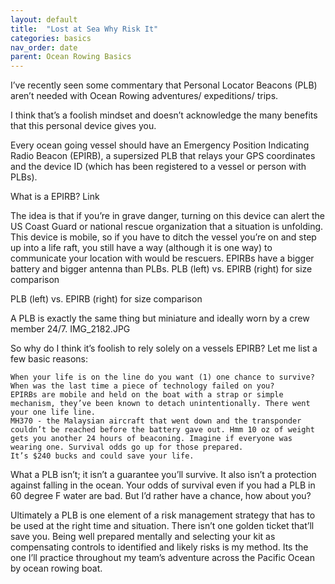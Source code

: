 ```yaml
---
layout: default
title:  "Lost at Sea Why Risk It"
categories: basics
nav_order: date
parent: Ocean Rowing Basics
---
```


I’ve recently seen some commentary that Personal Locator Beacons (PLB) aren’t needed with Ocean Rowing adventures/ expeditions/ trips.

I think that’s a foolish mindset and doesn’t acknowledge the many benefits that this personal device gives you.

Every ocean going vessel should have an Emergency Position Indicating Radio Beacon (EPIRB), a supersized PLB that relays your GPS coordinates and the device ID (which has been registered to a vessel or person with PLBs).

What is a EPIRB? Link

The idea is that if you’re in grave danger, turning on this device can alert the US Coast Guard or national rescue organization that a situation is unfolding. This device is mobile, so if you have to ditch the vessel you’re on and step up into a life raft, you still have a way (although it is one way) to communicate your location with would be rescuers. EPIRBs have a bigger battery and bigger antenna than PLBs.
PLB (left) vs. EPIRB (right) for size comparison

PLB (left) vs. EPIRB (right) for size comparison

A PLB is exactly the same thing but miniature and ideally worn by a crew member 24/7.
IMG_2182.JPG

So why do I think it’s foolish to rely solely on a vessels EPIRB? Let me list a few basic reasons:

    When your life is on the line do you want (1) one chance to survive?
    When was the last time a piece of technology failed on you?
    EPIRBs are mobile and held on the boat with a strap or simple mechanism, they’ve been known to detach unintentionally. There went your one life line.
    MH370 - the Malaysian aircraft that went down and the transponder couldn’t be reached before the battery gave out. Hmm 10 oz of weight gets you another 24 hours of beaconing. Imagine if everyone was wearing one. Survival odds go up for those prepared.
    It’s $240 bucks and could save your life.

What a PLB isn’t; it isn’t a guarantee you’ll survive. It also isn’t a protection against falling in the ocean. Your odds of survival even if you had a PLB in 60 degree F water are bad. But I’d rather have a chance, how about you?

Ultimately a PLB is one element of a risk management strategy that has to be used at the right time and situation. There isn’t one golden ticket that’ll save you. Being well prepared mentally and selecting your kit as compensating controls to identified and likely risks is my method. Its the one I’ll practice throughout my team’s adventure across the Pacific Ocean by ocean rowing boat.

